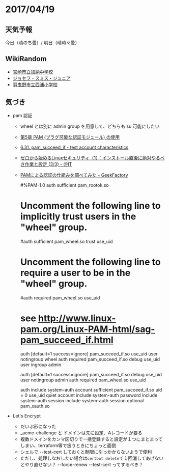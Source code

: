 # 2017/04/19

## 天気予報

今日（晴のち曇）/ 明日（晴時々曇）

## WikiRandom

* [宮崎市立加納中学校](https://ja.wikipedia.org/wiki/%E5%AE%AE%E5%B4%8E%E5%B8%82%E7%AB%8B%E5%8A%A0%E7%B4%8D%E4%B8%AD%E5%AD%A6%E6%A0%A1)
* [ジョセフ・スミス・ジュニア](https://ja.wikipedia.org/wiki/%E3%82%B8%E3%83%A7%E3%82%BB%E3%83%95%E3%83%BB%E3%82%B9%E3%83%9F%E3%82%B9%E3%83%BB%E3%82%B8%E3%83%A5%E3%83%8B%E3%82%A2)
* [羽曳野市立西浦小学校](https://ja.wikipedia.org/wiki/%E7%BE%BD%E6%9B%B3%E9%87%8E%E5%B8%82%E7%AB%8B%E8%A5%BF%E6%B5%A6%E5%B0%8F%E5%AD%A6%E6%A0%A1)

## 気づき

* pam 認証

  * wheel とは別に admin group を用意して、どちらも su 可能にしたい
  * [第5章 PAM (プラグ可能な認証モジュール) の使用](https://access.redhat.com/documentation/ja-JP/Red_Hat_Enterprise_Linux/7/html/System-Level_Authentication_Guide/Pluggable_Authentication_Modules.html)
  * [6.31. pam_succeed_if - test account characteristics](http://www.linux-pam.org/Linux-PAM-html/sag-pam_succeed_if.html)
  * [ゼロから始めるLinuxセキュリティ（1）：インストール直後に絶対やるべき作業と設定 (3/3) - ＠IT](http://www.atmarkit.co.jp/ait/articles/0108/18/news003_3.html)
  * [PAMによる認証の仕組みを調べてみた - GeekFactory](http://int128.hatenablog.com/entry/20090726/1248622071)

	#%PAM-1.0
	auth            sufficient      pam_rootok.so
	# Uncomment the following line to implicitly trust users in the "wheel" group.
	#auth           sufficient      pam_wheel.so trust use_uid
	# Uncomment the following line to require a user to be in the "wheel" group.
	#auth           required        pam_wheel.so use_uid
	
	# see http://www.linux-pam.org/Linux-PAM-html/sag-pam_succeed_if.html
	auth [default=1 success=ignore] pam_succeed_if.so use_uid user notingroup wheel
	auth            required        pam_succeed_if.so debug use_uid user ingroup admin
	
	auth [default=1 success=ignore] pam_succeed_if.so debug use_uid user notingroup admin
	auth            required        pam_wheel.so use_uid
	
	auth            include         system-auth
	account         sufficient      pam_succeed_if.so uid = 0 use_uid quiet
	account         include         system-auth
	password        include         system-auth
	session         include         system-auth
	session         optional        pam_xauth.so

* Let's Encrypt

  * だいぶ形になった
  * _acme-challenge と ドメインは先に設定、Aレコードが要る
  * 複数ドメインをカンマ区切りで一括登録すると設定が１つにまとまってしまい、terraform等で扱うときにちょっと面倒
  * シェルで --test-cert しておくと制限に引っかからないようで便利
  * ただし、処理しなおしたい場合は`certbot delete`で１回消してあげないとやり直せない？ --force-renew --test-cert ってするべき？

